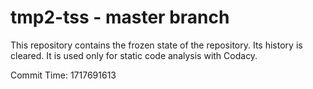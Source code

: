 # tmp2-tss - master branch

This repository contains the frozen state of the repository.
Its history is cleared. It is used only for static code
analysis with Codacy.

Commit Time: 1717691613
